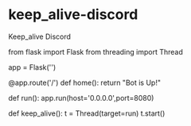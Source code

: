 # keep_alive-discord
Keep_alive Discord


from flask import Flask
from threading import Thread

app = Flask('')

@app.route('/')
def home():
    return "Bot is Up!"

def run():
  app.run(host='0.0.0.0',port=8080)

def keep_alive():
    t = Thread(target=run)
    t.start()
